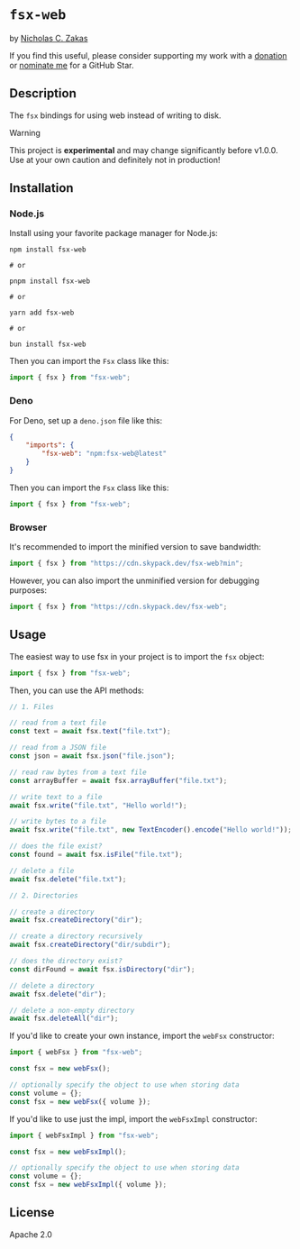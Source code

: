 # `fsx-web`

by [Nicholas C. Zakas](https://humanwhocodes.com)

If you find this useful, please consider supporting my work with a [donation](https://humanwhocodes.com/donate) or [nominate me](https://stars.github.com/nominate/) for a GitHub Star.

## Description

The `fsx` bindings for using web instead of writing to disk.

> [!WARNING]
> This project is **experimental** and may change significantly before v1.0.0. Use at your own caution and definitely not in production!

## Installation

### Node.js

Install using your favorite package manager for Node.js:

```shell
npm install fsx-web

# or

pnpm install fsx-web

# or

yarn add fsx-web

# or

bun install fsx-web
```

Then you can import the `Fsx` class like this:

```js
import { fsx } from "fsx-web";
```

### Deno

For Deno, set up a `deno.json` file like this:

```json
{
	"imports": {
		"fsx-web": "npm:fsx-web@latest"
	}
}
```

Then you can import the `Fsx` class like this:

```js
import { fsx } from "fsx-web";
```

### Browser

It's recommended to import the minified version to save bandwidth:

```js
import { fsx } from "https://cdn.skypack.dev/fsx-web?min";
```

However, you can also import the unminified version for debugging purposes:

```js
import { fsx } from "https://cdn.skypack.dev/fsx-web";
```

## Usage

The easiest way to use fsx in your project is to import the `fsx` object:

```js
import { fsx } from "fsx-web";
```

Then, you can use the API methods:

```js
// 1. Files

// read from a text file
const text = await fsx.text("file.txt");

// read from a JSON file
const json = await fsx.json("file.json");

// read raw bytes from a text file
const arrayBuffer = await fsx.arrayBuffer("file.txt");

// write text to a file
await fsx.write("file.txt", "Hello world!");

// write bytes to a file
await fsx.write("file.txt", new TextEncoder().encode("Hello world!"));

// does the file exist?
const found = await fsx.isFile("file.txt");

// delete a file
await fsx.delete("file.txt");

// 2. Directories

// create a directory
await fsx.createDirectory("dir");

// create a directory recursively
await fsx.createDirectory("dir/subdir");

// does the directory exist?
const dirFound = await fsx.isDirectory("dir");

// delete a directory
await fsx.delete("dir");

// delete a non-empty directory
await fsx.deleteAll("dir");
```

If you'd like to create your own instance, import the `webFsx` constructor:

```js
import { webFsx } from "fsx-web";

const fsx = new webFsx();

// optionally specify the object to use when storing data
const volume = {};
const fsx = new webFsx({ volume });
```

If you'd like to use just the impl, import the `webFsxImpl` constructor:

```js
import { webFsxImpl } from "fsx-web";

const fsx = new webFsxImpl();

// optionally specify the object to use when storing data
const volume = {};
const fsx = new webFsxImpl({ volume });
```

## License

Apache 2.0
